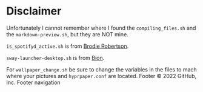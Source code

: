# Disclaimer #
Unfortunately I cannot remember where I found the `compiling_files.sh` and the `markdown-preview.sh`, but they are NOT mine.

`is_spotifyd_active.sh` is from [Brodie Robertson](https://github.com/BrodieRobertson).

`sway-launcher-desktop.sh` is from [Bion](https://github.com/Biont/sway-launcher-desktop). 

For `wallpaper_change.sh` be sure to change the variables in the files to mach where your pictures and `hyprpaper.conf` are located. 
Footer
© 2022 GitHub, Inc.
Footer navigation


